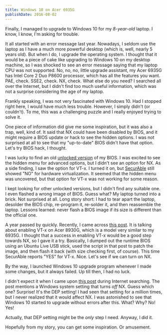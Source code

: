 ```yaml
---
title: Windows 10 on Acer 6935G
publishDate: 2016-08-02
---
```


Finally, I managed to upgrade to Windows 10 for my *8-year-old* laptop. I know, I know, I'm asking for trouble.

It all started with an error message last year. Nowadays, I seldom use the laptop as I have a much more powerful desktop (which is, well, nearly 5 years old). But when I do, I upgrade the operating system. I thought that it would be a piece of cake like upgrading to Windows 10 on my desktop machine, so I was shocked to see an error message saying that my laptop CPU was not supported. No, no, no, little upgrade assistant, my Acer 6935G has Intel Core 2 Duo P8600 processor, which has all the features you want. PAE, check. SSE2, check. NX, check. What else do you need? I searched all over the Internet, but I didn't find too much useful information, which was not a surprise considering the age of my laptop.

Frankly speaking, I was not very fascinated with Windows 10. Had I stopped right here, I would have much less trouble. However, I simply didn't (or couldn't). To me, this was a challenging puzzle and I really enjoyed trying to solve it.

One piece of information did give me some inspiration, but it was also a trap, well, kind of. It said that NX could have been disabled by BIOS, and it might require a BIOS update or hack to see the hidden options. I was not surprised at all to see that my "up-to-date" BIOS didn't have that option. Let's try BIOS hack, I thought.

I was lucky to find an old [unlocked version](https://www.bios-mods.com/forum/Thread-UNLOCKED-ACER-6935G) of my BIOS. I was excited to see the hidden menu for advanced options, but I didn't see an option for NX. As a side finding, I saw the option for VT-x. I turned it on, but [SecurAble](https://www.grc.com/securable.htm) still showed "NO" for hardware virtualization. It seemed that the hidden menu was uncovered, but that option for VT-x was not working for some reason.

I kept looking for other unlocked versions, but I didn't find any suitable one. I even flashed a wrong image of BIOS. Guess what? My laptop turned into a brick. Not surprised at all. Long story short: I had to tear apart the laptop, desolder the BIOS chip, re-program it, re-solder it, and then reassemble the laptop. Lessons learned: never flash a BIOS image if its size is different than the official one.

A year passed by quickly. Recently, I came across [this post](https://marcan.st/2009/06/enabling-intel-vt-on-the-aspire-8930g/). It is talking about enabling VT-x on Acer 8930G, which is a model very similar to my 6935G. I thought that a success in enabling VT-x would be a good step towards NX, so I gave it a try. Basically, I dumped out the runtime BIOS using an Ubuntu Live USB stick, used the script in that post to patch the image, and then flash it back (with size checking first, of course). This time SecurAble reports "YES" for VT-x. Nice. Let's see if we can turn on NX.

By the way, I launched Windows 10 upgrade program whenever I made some changes, but it always failed. Up till then, I had no luck.

I didn't expect it when I came upon [this post](https://www.reddit.com/r/windows/comments/39ckik/cpu_not_compatible_with_windows_10_upgrade/cttcked) during Internet searching. The post mentions a Windows system setting that turns *off* NX. Guess which one? Surprise! It's the DEP setting! I had seen that setting for a million times, but I never realized that it would affect NX. I was astonished to see that Windows 10 started to upgrade without errors after this. What? Why? No! Yes!

Actually, that DEP setting might be the *only* step I need. Anyway, I did it.

Hopefully from my story, you can get some inspiration. Or amusement.
